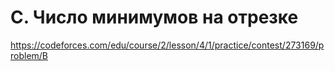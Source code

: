 # C. Число минимумов на отрезке

https://codeforces.com/edu/course/2/lesson/4/1/practice/contest/273169/problem/B
